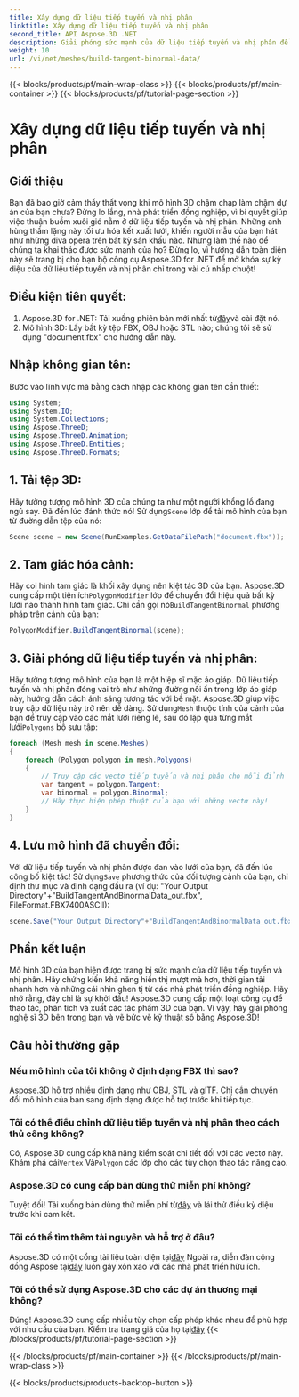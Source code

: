 ```yaml
---
title: Xây dựng dữ liệu tiếp tuyến và nhị phân
linktitle: Xây dựng dữ liệu tiếp tuyến và nhị phân
second_title: API Aspose.3D .NET
description: Giải phóng sức mạnh của dữ liệu tiếp tuyến và nhị phân để tối ưu hóa mô hình 3D của bạn nhằm hiển thị mượt mà hơn, thời gian tải nhanh hơn và tăng hiệu suất.
weight: 10
url: /vi/net/meshes/build-tangent-binormal-data/
---
```


{{< blocks/products/pf/main-wrap-class >}}
{{< blocks/products/pf/main-container >}}
{{< blocks/products/pf/tutorial-page-section >}}

# Xây dựng dữ liệu tiếp tuyến và nhị phân

## Giới thiệu
Bạn đã bao giờ cảm thấy thất vọng khi mô hình 3D chậm chạp làm chậm dự án của bạn chưa? Đừng lo lắng, nhà phát triển đồng nghiệp, vì bí quyết giúp việc thuận buồm xuôi gió nằm ở dữ liệu tiếp tuyến và nhị phân. Những anh hùng thầm lặng này tối ưu hóa kết xuất lưới, khiến người mẫu của bạn hát như những diva opera trên bất kỳ sân khấu nào. Nhưng làm thế nào để chúng ta khai thác được sức mạnh của họ? Đừng lo, vì hướng dẫn toàn diện này sẽ trang bị cho bạn bộ công cụ Aspose.3D for .NET để mở khóa sự kỳ diệu của dữ liệu tiếp tuyến và nhị phân chỉ trong vài cú nhấp chuột!

## Điều kiện tiên quyết:

1.  Aspose.3D for .NET: Tải xuống phiên bản mới nhất từ[đây](https://releases.aspose.com/3d/net/)và cài đặt nó.
2. Mô hình 3D: Lấy bất kỳ tệp FBX, OBJ hoặc STL nào; chúng tôi sẽ sử dụng "document.fbx" cho hướng dẫn này.

## Nhập không gian tên:

Bước vào lĩnh vực mã bằng cách nhập các không gian tên cần thiết:

```C#
using System;
using System.IO;
using System.Collections;
using Aspose.ThreeD;
using Aspose.ThreeD.Animation;
using Aspose.ThreeD.Entities;
using Aspose.ThreeD.Formats;
```

## 1. Tải tệp 3D:

 Hãy tưởng tượng mô hình 3D của chúng ta như một người khổng lồ đang ngủ say. Đã đến lúc đánh thức nó! Sử dụng`Scene` lớp để tải mô hình của bạn từ đường dẫn tệp của nó:

```C#
Scene scene = new Scene(RunExamples.GetDataFilePath("document.fbx"));
```

## 2. Tam giác hóa cảnh:

Hãy coi hình tam giác là khối xây dựng nên kiệt tác 3D của bạn. Aspose.3D cung cấp một tiện ích`PolygonModifier` lớp để chuyển đổi hiệu quả bất kỳ lưới nào thành hình tam giác. Chỉ cần gọi nó`BuildTangentBinormal` phương pháp trên cảnh của bạn:

```C#
PolygonModifier.BuildTangentBinormal(scene);
```

## 3. Giải phóng dữ liệu tiếp tuyến và nhị phân:

 Hãy tưởng tượng mô hình của bạn là một hiệp sĩ mặc áo giáp. Dữ liệu tiếp tuyến và nhị phân đóng vai trò như những đường nối ẩn trong lớp áo giáp này, hướng dẫn cách ánh sáng tương tác với bề mặt. Aspose.3D giúp việc truy cập dữ liệu này trở nên dễ dàng. Sử dụng`Mesh` thuộc tính của cảnh của bạn để truy cập vào các mắt lưới riêng lẻ, sau đó lặp qua từng mắt lưới`Polygons` bộ sưu tập:

```C#
foreach (Mesh mesh in scene.Meshes)
{
    foreach (Polygon polygon in mesh.Polygons)
    {
        // Truy cập các vectơ tiếp tuyến và nhị phân cho mỗi đỉnh
        var tangent = polygon.Tangent;
        var binormal = polygon.Binormal;
        // Hãy thực hiện phép thuật của bạn với những vectơ này!
    }
}
```

## 4. Lưu mô hình đã chuyển đổi:

 Với dữ liệu tiếp tuyến và nhị phân được đan vào lưới của bạn, đã đến lúc công bố kiệt tác! Sử dụng`Save` phương thức của đối tượng cảnh của bạn, chỉ định thư mục và định dạng đầu ra (ví dụ: "Your Output Directory"+"BuildTangentAndBinormalData_out.fbx", FileFormat.FBX7400ASCII):

```C#
scene.Save("Your Output Directory"+"BuildTangentAndBinormalData_out.fbx", FileFormat.FBX7400ASCII);
```

## Phần kết luận
Mô hình 3D của bạn hiện được trang bị sức mạnh của dữ liệu tiếp tuyến và nhị phân. Hãy chứng kiến khả năng hiển thị mượt mà hơn, thời gian tải nhanh hơn và những cái nhìn ghen tị từ các nhà phát triển đồng nghiệp. Hãy nhớ rằng, đây chỉ là sự khởi đầu! Aspose.3D cung cấp một loạt công cụ để thao tác, phân tích và xuất các tác phẩm 3D của bạn. Vì vậy, hãy giải phóng nghệ sĩ 3D bên trong bạn và vẽ bức vẽ kỹ thuật số bằng Aspose.3D!

## Câu hỏi thường gặp

### Nếu mô hình của tôi không ở định dạng FBX thì sao? 
Aspose.3D hỗ trợ nhiều định dạng như OBJ, STL và glTF. Chỉ cần chuyển đổi mô hình của bạn sang định dạng được hỗ trợ trước khi tiếp tục.
### Tôi có thể điều chỉnh dữ liệu tiếp tuyến và nhị phân theo cách thủ công không? 
 Có, Aspose.3D cung cấp khả năng kiểm soát chi tiết đối với các vectơ này. Khám phá cái`Vertex` Và`Polygon` các lớp cho các tùy chọn thao tác nâng cao.
### Aspose.3D có cung cấp bản dùng thử miễn phí không? 
 Tuyệt đối! Tải xuống bản dùng thử miễn phí từ[đây](https://releases.aspose.com/3d/net/) và lái thử điều kỳ diệu trước khi cam kết.
### Tôi có thể tìm thêm tài nguyên và hỗ trợ ở đâu? 
 Aspose.3D có một cổng tài liệu toàn diện tại[đây](https://docs.aspose.com/3d/net/) Ngoài ra, diễn đàn cộng đồng Aspose tại[đây](https://forum.aspose.com/) luôn gây xôn xao với các nhà phát triển hữu ích.
### Tôi có thể sử dụng Aspose.3D cho các dự án thương mại không? 
 Đúng! Aspose.3D cung cấp nhiều tùy chọn cấp phép khác nhau để phù hợp với nhu cầu của bạn. Kiểm tra trang giá của họ tại[đây](https://purchase.aspose.com/buy)
{{< /blocks/products/pf/tutorial-page-section >}}

{{< /blocks/products/pf/main-container >}}
{{< /blocks/products/pf/main-wrap-class >}}

{{< blocks/products/products-backtop-button >}}

